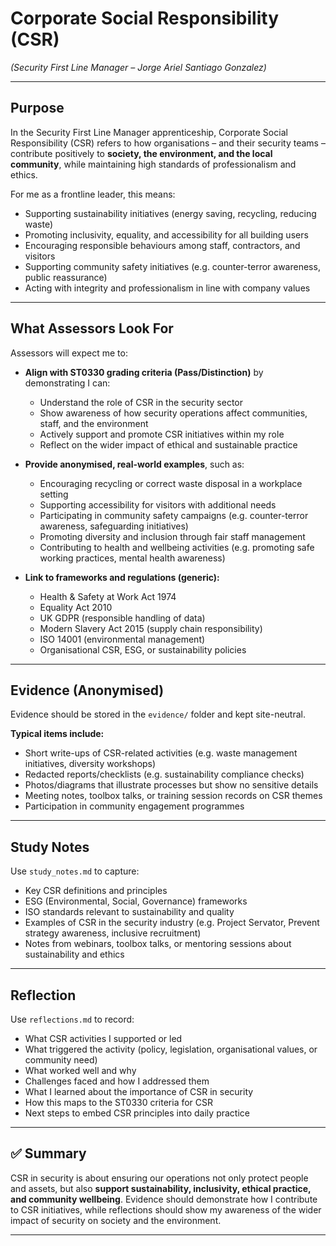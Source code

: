 # Corporate Social Responsibility (CSR)  
*(Security First Line Manager – Jorge Ariel Santiago Gonzalez)*  

---

## Purpose  

In the Security First Line Manager apprenticeship, Corporate Social Responsibility (CSR) refers to how organisations – and their security teams – contribute positively to **society, the environment, and the local community**, while maintaining high standards of professionalism and ethics.  

For me as a frontline leader, this means:  
- Supporting sustainability initiatives (energy saving, recycling, reducing waste)  
- Promoting inclusivity, equality, and accessibility for all building users  
- Encouraging responsible behaviours among staff, contractors, and visitors  
- Supporting community safety initiatives (e.g. counter-terror awareness, public reassurance)  
- Acting with integrity and professionalism in line with company values  

---

## What Assessors Look For  

Assessors will expect me to:  

- **Align with ST0330 grading criteria (Pass/Distinction)** by demonstrating I can:  
  - Understand the role of CSR in the security sector  
  - Show awareness of how security operations affect communities, staff, and the environment  
  - Actively support and promote CSR initiatives within my role  
  - Reflect on the wider impact of ethical and sustainable practice  

- **Provide anonymised, real-world examples**, such as:  
  - Encouraging recycling or correct waste disposal in a workplace setting  
  - Supporting accessibility for visitors with additional needs  
  - Participating in community safety campaigns (e.g. counter-terror awareness, safeguarding initiatives)  
  - Promoting diversity and inclusion through fair staff management  
  - Contributing to health and wellbeing activities (e.g. promoting safe working practices, mental health awareness)  

- **Link to frameworks and regulations (generic):**  
  - Health & Safety at Work Act 1974  
  - Equality Act 2010  
  - UK GDPR (responsible handling of data)  
  - Modern Slavery Act 2015 (supply chain responsibility)  
  - ISO 14001 (environmental management)  
  - Organisational CSR, ESG, or sustainability policies  

---

## Evidence (Anonymised)  

Evidence should be stored in the `evidence/` folder and kept site-neutral.  

**Typical items include:**  
- Short write-ups of CSR-related activities (e.g. waste management initiatives, diversity workshops)  
- Redacted reports/checklists (e.g. sustainability compliance checks)  
- Photos/diagrams that illustrate processes but show no sensitive details  
- Meeting notes, toolbox talks, or training session records on CSR themes  
- Participation in community engagement programmes  

---

## Study Notes  

Use `study_notes.md` to capture:  
- Key CSR definitions and principles  
- ESG (Environmental, Social, Governance) frameworks  
- ISO standards relevant to sustainability and quality  
- Examples of CSR in the security industry (e.g. Project Servator, Prevent strategy awareness, inclusive recruitment)  
- Notes from webinars, toolbox talks, or mentoring sessions about sustainability and ethics  

---

## Reflection  

Use `reflections.md` to record:  
- What CSR activities I supported or led  
- What triggered the activity (policy, legislation, organisational values, or community need)  
- What worked well and why  
- Challenges faced and how I addressed them  
- What I learned about the importance of CSR in security  
- How this maps to the ST0330 criteria for CSR  
- Next steps to embed CSR principles into daily practice  

---

## ✅ Summary  

CSR in security is about ensuring our operations not only protect people and assets, but also **support sustainability, inclusivity, ethical practice, and community wellbeing**. Evidence should demonstrate how I contribute to CSR initiatives, while reflections should show my awareness of the wider impact of security on society and the environment.  

---
